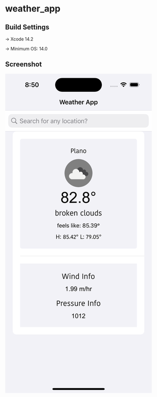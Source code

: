 # weather_app
## Build Settings 

-> Xcode 14.2 

-> Minimum OS: 14.0 

## Screenshot

![alt text](screen_shot.png)
